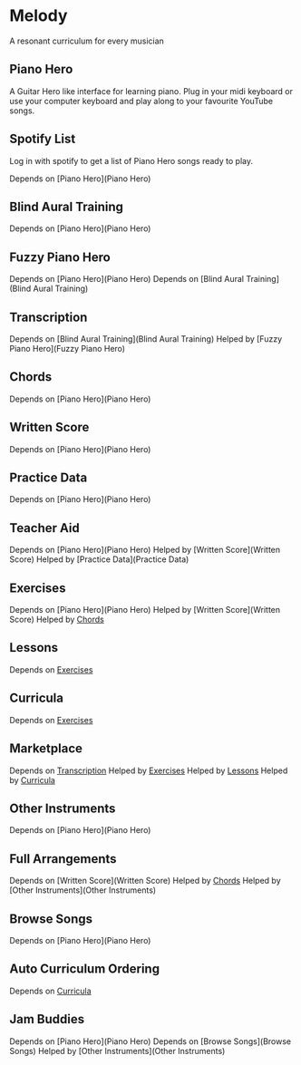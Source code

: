 # Melody

A resonant curriculum for every musician

## Piano Hero

A Guitar Hero like interface for learning piano. Plug in your midi keyboard or use your computer keyboard and play along to your favourite YouTube songs.

## Spotify List

Log in with spotify to get a list of Piano Hero songs ready to play.

Depends on [Piano Hero](Piano Hero)

## Blind Aural Training

Depends on [Piano Hero](Piano Hero)

## Fuzzy Piano Hero
Depends on [Piano Hero](Piano Hero)
Depends on [Blind Aural Training](Blind Aural Training)

## Transcription
Depends on [Blind Aural Training](Blind Aural Training)
Helped by [Fuzzy Piano Hero](Fuzzy Piano Hero)

## Chords
Depends on [Piano Hero](Piano Hero)

## Written Score
Depends on [Piano Hero](Piano Hero)

## Practice Data
Depends on [Piano Hero](Piano Hero)

## Teacher Aid
Depends on [Piano Hero](Piano Hero)
Helped by [Written Score](Written Score)
Helped by [Practice Data](Practice Data)

## Exercises
Depends on [Piano Hero](Piano Hero)
Helped by [Written Score](Written Score)
Helped by [Chords](Chords)

## Lessons
Depends on [Exercises](Exercises)

## Curricula
Depends on [Exercises](Exercises)

## Marketplace
Depends on [Transcription](Transcription)
Helped by [Exercises](Exercises)
Helped by [Lessons](Lessons)
Helped by [Curricula](Curricula)
    
## Other Instruments
Depends on [Piano Hero](Piano Hero)

## Full Arrangements
Depends on [Written Score](Written Score)
Helped by [Chords](Chords)
Helped by [Other Instruments](Other Instruments)

## Browse Songs
Depends on [Piano Hero](Piano Hero)

## Auto Curriculum Ordering
Depends on [Curricula](Curricula)

## Jam Buddies
Depends on [Piano Hero](Piano Hero)
Depends on [Browse Songs](Browse Songs)
Helped by [Other Instruments](Other Instruments)